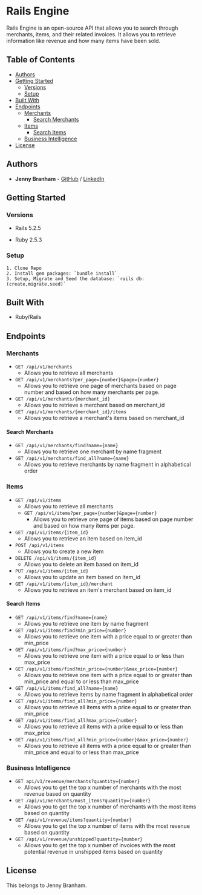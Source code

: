 # Rails Engine

Rails Engine is an open-source API that allows you to search through merchants, items, and their related invoices. It allows you to retrieve information like revenue and how many items have been sold.

## Table of Contents

  - [Authors](#authors)
  - [Getting Started](#getting-started)
    - [Versions](#versions)
    - [Setup](#setup)
  - [Built With](#built-with)
  - [Endpoints](#endpoints)
    - [Merchants](#merchants)
      - [Search Merchants](#search_merchants)
    - [Items](#items)
      - [Search Items](#search_items)
    - [Business Intelligence](#business_intelligence)
  - [License](#license)
## Authors

- **Jenny Branham** - [GitHub](https://github.com/jbranham) / [LinkedIn](www.linkedin.com/in/jenny-branham)


## Getting Started

### Versions
  - Rails 5.2.5

  - Ruby 2.5.3

### Setup

    1. Clone Repo
    2. Install gem packages: `bundle install`
    3. Setup, Migrate and Seed the database: `rails db:(create,migrate,seed)`

## Built With

  - Ruby/Rails

## Endpoints

### Merchants
  - `GET /api/v1/merchants`
    - Allows you to retrieve all merchants
  - `GET /api/v1/merchants?per_page={number}&page={number}`
    - Allows you to retrieve one page of merchants based on page number and based on how many merchants per page.
  - `GET /api/v1/merchants/{merchant_id}`
    - Allows you to retrieve a merchant based on merchant_id
  - `GET /api/v1/merchants/{merchant_id}/items`
    - Allows you to retrieve a merchant's items based on merchant_id

#### Search Merchants
  - `GET /api/v1/merchants/find?name={name}`
    - Allows you to retrieve one merchant by name fragment
  - `GET /api/v1/merchants/find_all?name={name}`
    - Allows you to retrieve merchants by name fragment in alphabetical order

### Items
  - `GET /api/v1/items`
    - Allows you to retrieve all merchants
    - `GET /api/v1/items?per_page={number}&page={number}`
      - Allows you to retrieve one page of items based on page number and based on how many items per page.
  - `GET /api/v1/items/{item_id}`
      - Allows you to retrieve an item based on item_id
  - `POST /api/v1/items`
    - Allows you to create a new item
  - `DELETE /api/v1/items/{item_id}`
      - Allows you to delete an item based on item_id
  - `PUT /api/v1/items/{item_id}`
    - Allows you to update an item based on item_id
  - `GET /api/v1/items/{item_id}/merchant`
    - Allows you to retrieve an item's merchant based on item_id
#### Search Items
  - `GET /api/v1/items/find?name={name}`
    - Allows you to retrieve one item by name fragment
  - `GET /api/v1/items/find?min_price={number}`
    - Allows you to retrieve one item with a price equal to or greater than min_price
  - `GET /api/v1/items/find?max_price={number}`
    - Allows you to retrieve one item with a price equal to or less than max_price
  - `GET /api/v1/items/find?min_price={number}&max_price={number}`
    - Allows you to retrieve one item with a price equal to or greater than min_price and equal to or less than max_price
  - `GET /api/v1/items/find_all?name={name}`
    - Allows you to retrieve items by name fragment in alphabetical order
  - `GET /api/v1/items/find_all?min_price={number}`
    - Allows you to retrieve all items with a price equal to or greater than min_price
  - `GET /api/v1/items/find_all?max_price={number}`
    - Allows you to retrieve all items with a price equal to or less than max_price
  - `GET /api/v1/items/find_all?min_price={number}&max_price={number}`
    - Allows you to retrieve all items with a price equal to or greater than min_price and equal to or less than max_price

### Business Intelligence
  - `GET api/v1/revenue/merchants?quantity={number}`
    - Allows you to get the top x number of merchants with the most revenue based on quantity
  - `GET /api/v1/merchants/most_items?quantity={number}`
    - Allows you to get the top x number of merchants with the most items based on quantity
  - `GET /api/v1/revenue/items?quantity={number}`
    - Allows you to get the top x number of items with the most revenue based on quantity
  - `GET /api/v1/revenue/unshipped?quantity={number}`
    - Allows you to get the top x number of invoices with the most potential revenue in unshipped items based on quantity

## License

  This belongs to Jenny Branham.
